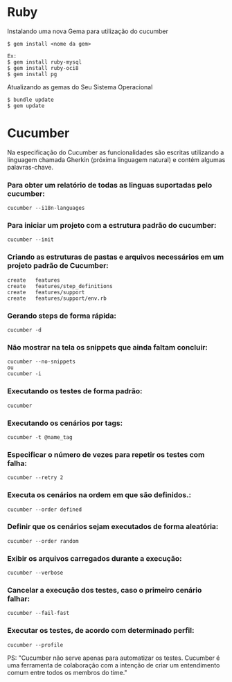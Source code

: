 # Ruby
Instalando uma nova Gema para utilização do cucumber
```
$ gem install <nome da gem>

Ex:
$ gem install ruby-mysql
$ gem install ruby-oci8
$ gem install pg
```

Atualizando as gemas do Seu Sistema Operacional
```
$ bundle update
$ gem update
```

# Cucumber

Na especificação do Cucumber as funcionalidades são escritas utilizando a linguagem chamada Gherkin (próxima linguagem natural) e contém algumas palavras-chave.

### Para obter um relatório de todas as linguas suportadas pelo cucumber:
```
cucumber --i18n-languages
```
### Para iniciar um projeto com a estrutura padrão do cucumber:
```
cucumber --init
```
### Criando as estruturas de pastas e arquivos necessários em um projeto padrão de Cucumber:
```
create   features
create   features/step_definitions
create   features/support
create   features/support/env.rb
```
### Gerando steps de forma rápida:
```
cucumber -d
```
### Não mostrar na tela os snippets que ainda faltam concluir:
```
cucumber --no-snippets
ou
cucumber -i
```
### Executando os testes de forma padrão:
```
cucumber
```
### Executando os cenários por tags:
```
cucumber -t @name_tag
```
### Especificar o número de vezes para repetir os testes com falha:
```
cucumber --retry 2
```
### Executa os cenários na ordem em que são definidos.:
```
cucumber --order defined
```
### Definir que os cenários sejam executados de forma aleatória:
```
cucumber --order random
```
### Exibir os arquivos carregados durante a execução:
```
cucumber --verbose
```
### Cancelar a execução dos testes, caso o primeiro cenário falhar:
```
cucumber --fail-fast
```
### Executar os testes, de acordo com determinado perfil:
```
cucumber --profile
```

PS: "Cucumber não serve apenas para automatizar os testes. Cucumber é uma ferramenta de colaboração com a intenção de criar um entendimento comum entre todos os membros do time."

